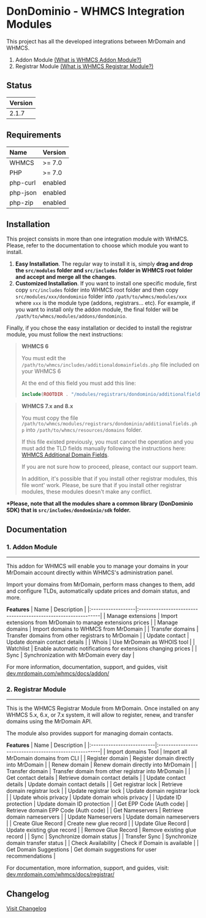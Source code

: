 # DonDominio - WHMCS Integration Modules

This project has all the developed integrations between MrDomain and WHMCS.

1. Addon Module [(What is WHMCS Addon Module?)](https://developers.whmcs.com/addon-modules/) 
2. Registrar Module [(What is WHMCS Registrar Module?)](https://docs.whmcs.com/Addon_Modules_Management)

## Status
| Version |
|:--------|
| 2.1.7   |

## Requirements
| Name      | Version   |
|:----------|:----------|
| WHMCS     | >= 7.0    |
| PHP       | >= 7.0    |
| php-curl  | enabled   |
| php-json  | enabled   |
| php-zip   | enabled   |

## Installation
This project consists in more than one integration module with WHMCS. Please, refer to the documentation to choose which module
you want to install.
1. **Easy Installation**.
The regular way to install it is, simply **drag and drop the `src/modules` folder and `src/includes` folder in WHMCS root folder and accept and merge all the changes**.
2. **Customized Installation**.
If you want to install one specific module, first copy `src/includes` folder into WHMCS root folder
and then copy `src/modules/xxx/dondominio` folder into `/path/to/whmcs/modules/xxx` where `xxx` is the module type (addons, registrars... etc).
For example, if you want to install only the addon module, the final folder will be `/path/to/whmcs/modules/addons/dondominio`.

Finally, if you chose the easy installation or decided to install the registrar module, you must follow the next instructions:

>**WHMCS 6**
>
>You must edit the `/path/to/whmcs/includes/additionaldomainfields.php` file included on your WHMCS 6
>
>At the end of this field you must add this line:
>
>```php
>include(ROOTDIR . "/modules/registrars/dondominio/additionalfields.php");
>```

>**WHMCS 7.x and 8.x**
>
>You must copy the file `/path/to/whmcs/modules/registrars/dondominio/additionalfields.php` into `/path/to/whmcs/resources/domains` folder.
>
>If this file existed previously, you must cancel the operation and you must add the TLD fields manually
>following the instructions here: [WHMCS Additional Domain Fields](https://docs.whmcs.com/Additional_Domain_Fields).
>
>If you are not sure how to proceed, please, contact our support team.
>
>In addition, it's possible that if you install other registrar modules, this file wont' work.
>Please, be sure that if you install other registrar modules, these modules doesn't make any conflict.

**\*Please, note that all the modules share a common library (DonDominio SDK) that is `src/includes/dondominio/sdk` folder.**

## Documentation
### 1. Addon Module
---

This addon for WHMCS will enable you to manage your domains in your MrDomain account
directly within WHMCS's administration panel.

Import your domains from MrDomain, perform mass changes to them, add and configure TLDs,
automatically update prices and domain status, and more.

**Features**
| Name              | Description                                                   |
|:------------------|:--------------------------------------------------------------|
| Manage extensions | Import extensions from MrDomain to manage extensions prices   |
| Manage domains    | Import domains to WHMCS from MrDomain                         |
| Transfer domains  | Transfer domains from other registrars to MrDomain            |
| Update contact    | Update domain contact details                                 |
| Whois             | Use MrDomain as WHOIS tool                                    |
| Watchlist         | Enable automatic notifications for extensions changing prices |
| Sync              | Synchronization with MrDomain every day                       |

For more information, documentation, support, and guides, visit [dev.mrdomain.com/whmcs/docs/addon/](https://dev.mrdomain.com/whmcs/docs/addon/)

### 2. Registrar Module
---

This is the WHMCS Registrar Module from MrDomain. Once installed on any WHMCS 5.x,
6.x, or 7.x system, it will allow to register, renew, and transfer domains using the MrDomain
API.

The module also provides support for managing domain contacts.

**Features**
| Name                      | Description                                           |
|:--------------------------|:------------------------------------------------------|
| Import domains Tool       | Import all MrDomain domains from CLI                  |
| Register domain           | Register domain directly into MrDomain                |
| Renew domain              | Renew domain directly into MrDomain                   |
| Transfer domain           | Transfer domain from other registrar into MrDomain    |
| Get contact details       | Retrieve domain contact details                       |
| Update contact details    | Update domain contact details                         |
| Get registrar lock        | Retrieve domain registrar lock                        |
| Update registrar lock     | Update domain registrar lock                          |
| Update whois privacy      | Update domain whois privacy                           |
| Update ID protection      | Update domain ID protection                           |
| Get EPP Code (Auth code)  | Retrieve domain EPP Code (Auth code)                  |
| Get Nameservers           | Retrieve domain nameservers                           |
| Update Nameservers        | Update domain nameservers                             |
| Create Glue Record        | Create new glue record                                |
| Update Glue Record        | Update existing glue record                           |
| Remove Glue Record        | Remove existing glue record                           |
| Sync                      | Synchronize domain status                             |
| Transfer Sync             | Synchronize domain transfer status                    |
| Check Availability        | Check if Domain is available                          |
| Get Domain Suggestions    | Get domain suggestions for user recommendations       |

For documentation, more information, support, and guides, visit: [dev.mrdomain.com/whmcs/docs/registrar/](dev.mrdomain.com/whmcs/docs/registrar/)

## Changelog

[Visit Changelog](CHANGELOG-en.md)
